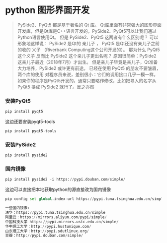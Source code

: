 # python 图形界面开发

> PySide2、PyQt5 都是基于著名的 Qt 库。
> Qt库里面有非常强大的图形界面开发库，但是Qt库是C++语言开发的，PySide2、PyQt5可以让我们通过Python语言使用Qt。
>但是 PySide2、PyQt5 这两者有什么区别呢？
>可以形象地这样说： PySide2 是Qt的 亲儿子 ， PyQt5 是Qt还没有亲儿子之前的收的 义子 （Riverbank Computing这个公司开发的）。
>那为什么 PyQt5 这个义子 反而比 PySide2 这个亲儿子更出名呢？
>原因很简单：PySide2 这亲儿子最近（2018年7月）才出生。
>但是亲儿子毕竟是亲儿子，Qt准备大力培养，PySide2 或许更有前途。
>已经在使用 PyQt5 的朋友不要皱眉， 两个库的使用 对程序员来说，差别很小：它们的调用接口几乎一模一样。
>如果你的程序是PyQt5开发的，通常只要略作修改，比如把导入的名字从 PyQt5 换成 PySide2 就行了。反之亦然

### 安装PyQt5

```python
pip install pyqt5
```

这边还要安装pyqt5-tools

```python
pip install pyqt5-tools
```

### 安装PySide2

```python
pip install pyside2
```

### 国内镜像

```python
pip install pyside2 -i https://pypi.douban.com/simple/
```

这边可以直接把本地获取python的源直接改为国内镜像

```python
pip config set global.index-url https://pypi.tuna.tsinghua.edu.cn/simple

一些国内镜像:
清华：https://pypi.tuna.tsinghua.edu.cn/simple
阿里云：https://mirrors.aliyun.com/pypi/simple/
中国科技大学 https://pypi.mirrors.ustc.edu.cn/simple/
华中理工大学：http://pypi.hustunique.com/
山东理工大学：http://pypi.sdutlinux.org/ 
豆瓣：http://pypi.douban.com/simple/
```